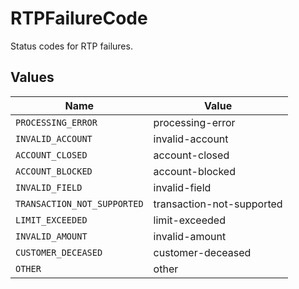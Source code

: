 # RTPFailureCode

Status codes for RTP failures.


## Values

| Name                        | Value                       |
| --------------------------- | --------------------------- |
| `PROCESSING_ERROR`          | processing-error            |
| `INVALID_ACCOUNT`           | invalid-account             |
| `ACCOUNT_CLOSED`            | account-closed              |
| `ACCOUNT_BLOCKED`           | account-blocked             |
| `INVALID_FIELD`             | invalid-field               |
| `TRANSACTION_NOT_SUPPORTED` | transaction-not-supported   |
| `LIMIT_EXCEEDED`            | limit-exceeded              |
| `INVALID_AMOUNT`            | invalid-amount              |
| `CUSTOMER_DECEASED`         | customer-deceased           |
| `OTHER`                     | other                       |